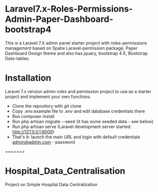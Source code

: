 
# Laravel7.x-Roles-Permissions-Admin-Paper-Dashboard-bootstrap4
This is a Laravel 7.X admin panel starter project with roles-permissions management based on Spatie Laravel-permission package, Paper Dashboard Design theme and also has jquery, bootstrap 4.X, Bootstrap Data-tables.

# Installation
Laravel 7.x version admin roles and permission project to use as a starter project and implement your own functions.

* Clone the repository with git clone
* Copy .env.example file to .env and edit database credentials there
* Run composer install
* Run php artisan migrate --seed (it has some seeded data - see below)
* Run php artisan serve (Laravel development server started: http://127.0.0.1:8000) 
* That's it: launch the main URL and login with default credentials admin@admin.com - password

=======
# Hospital_Data_Centralisation
Project on Simple Hospital Data Centralization
